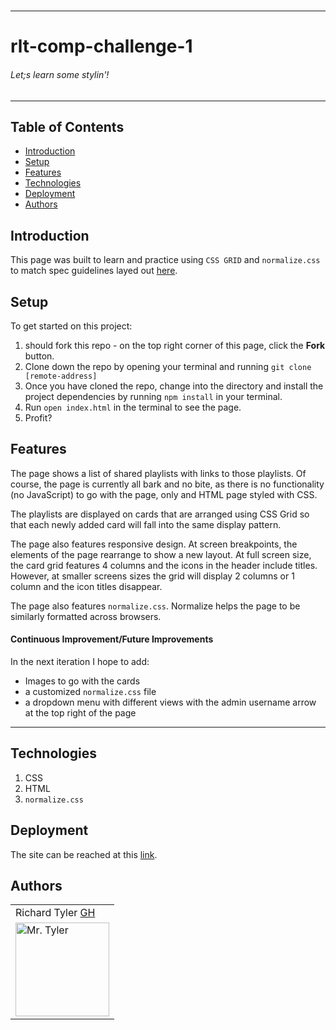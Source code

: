 # 

---
# rlt-comp-challenge-1
###### Let;s learn some stylin'!
---

## Table of Contents
* [Introduction](#introduction)
* [Setup](#setup)
* [Features](#features)
* [Technologies](#technologies)
* [Deployment](#deployment)
* [Authors](#authors)

## Introduction

This page was built to learn and practice using `CSS GRID` and `normalize.css` to match spec guidelines layed out [here](https://frontend.turing.io/projects/module-1/m1-static-comp).

## Setup

To get started on this project: 

1. should fork this repo - on the top right corner of this page, click the **Fork** button.
2. Clone down the repo by opening your terminal and running `git clone [remote-address]`
3. Once you have cloned the repo, change into the directory and install the project dependencies by running `npm install` in your terminal.
4. Run `open index.html` in the terminal to see the page. 
5. Profit?

## Features

The page shows a list of shared playlists with links to those playlists. Of course, the page is currently all bark and no bite, as there is no functionality (no JavaScript) to go with the page, only and HTML page styled with CSS. 

The playlists are displayed on cards that are arranged using CSS Grid so that each newly added card will fall into the same display pattern. 

The page also features responsive design. At screen breakpoints, the elements of the page rearrange to show a new layout. At full screen size, the card grid features 4 columns and the icons in the header include titles. However, at smaller screens sizes the grid will display 2 columns or 1 column and the icon titles disappear. 

The page also features `normalize.css`. Normalize helps the page to be similarly formatted across browsers. 

#### 

#### Continuous Improvement/Future Improvements
 In the next iteration I hope to add:
  * Images to go with the cards
  * a customized `normalize.css` file
  * a dropdown menu with different views with the admin username arrow at the top right of the page 
---

## Technologies

1. CSS 
2. HTML
3. `normalize.css`

## Deployment

The site can be reached at this [link]().

## Authors
<table>
    <tr>
        <td> Richard Tyler <a href="https://github.com/richardltyler">GH</td>
    </tr>
 <td><img src="https://avatars3.githubusercontent.com/u/70095063?s=460&u=39c274f1a2fbb88cc013de61aa8307596a988255&v=4" alt="Mr. Tyler"
 width="150" height="auto" /></td>
</table>



